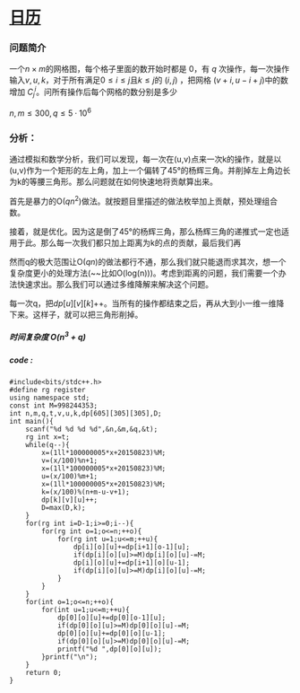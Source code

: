 # [日历](http://uoj.ac/problem/137)
### 问题简介
一个$n\times m$的网格图，每个格子里面的数开始时都是 $0$，有 $q$ 次操作，每一次操作输入$v,u,k$，对于所有满足$0\le i \le j$且$k \le j$的 $(i,j)$ ，把网格 $(v+i,u-i+j)$中的数增加 $C_j^i$。问所有操作后每个网格的数分别是多少

$n,m\le 300, q \le 5·10^6$
### 分析：
通过模拟和数学分析，我们可以发现，每一次在(u,v)点来一次k的操作，就是以(u,v)作为一个矩形的左上角，加上一个偏转了45°的杨辉三角。并削掉左上角边长为k的等腰三角形。那么问题就在如何快速地将贡献算出来。

首先是暴力的O($qn^2$)做法。就按题目里描述的做法枚举加上贡献，预处理组合数。

接着，就是优化。因为这是倒了45°的杨辉三角，那么杨辉三角的递推式一定也适用于此。那么每一次我们都只加上距离为k的点的贡献，最后我们再

然而q的极大范围让O($qn$)的做法都行不通，那么我们就只能退而求其次，想一个复杂度更小的处理方法(~~比如O(log(n)))。考虑到距离的问题，我们需要一个办法快速求出。那么我们可以通过多维降解来解决这个问题。

每一次q，把$dp[u][v][k]$++。当所有的操作都结束之后，再从大到小一维一维降下来。这样子，就可以把三角形削掉。

##### 时间复杂度 $O(n^3 + q)$
##### code :
```
#include<bits/stdc++.h>
#define rg register
using namespace std;
const int M=998244353;
int n,m,q,t,v,u,k,dp[605][305][305],D;
int main(){
    scanf("%d %d %d %d",&n,&m,&q,&t);
    rg int x=t;
    while(q--){
        x=(1ll*100000005*x+20150823)%M;
        v=(x/100)%n+1;
        x=(1ll*100000005*x+20150823)%M;
        u=(x/100)%m+1;
        x=(1ll*100000005*x+20150823)%M;
        k=(x/100)%(n+m-u-v+1);
        dp[k][v][u]++;
        D=max(D,k);
    }
    for(rg int i=D-1;i>=0;i--){
        for(rg int o=1;o<=n;++o){
            for(rg int u=1;u<=m;++u){
                dp[i][o][u]+=dp[i+1][o-1][u];
                if(dp[i][o][u]>=M)dp[i][o][u]-=M;
                dp[i][o][u]+=dp[i+1][o][u-1];
                if(dp[i][o][u]>=M)dp[i][o][u]-=M;
            }
        }
    }
    for(int o=1;o<=n;++o){
        for(int u=1;u<=m;++u){
            dp[0][o][u]+=dp[0][o-1][u];
            if(dp[0][o][u]>=M)dp[0][o][u]-=M;
            dp[0][o][u]+=dp[0][o][u-1];
            if(dp[0][o][u]>=M)dp[0][o][u]-=M;
            printf("%d ",dp[0][o][u]);
        }printf("\n");
    }
    return 0;
}
```
